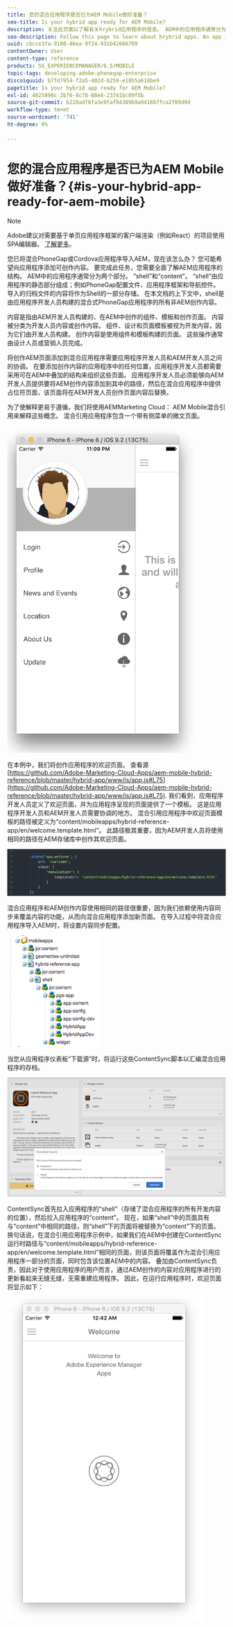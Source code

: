```yaml
---
title: 您的混合应用程序是否已为AEM Mobile做好准备？
seo-title: Is your hybrid app ready for AEM Mobile?
description: 关注此页面以了解有关hrybrid应用程序的信息。 AEM中的应用程序通常分为两个部分。 “shell”和“content”以及此页面提供了有关这些主题的更多分析。
seo-description: Follow this page to learn about hrybrid apps. An app in AEM is commonly divided into two parts. The 'shell' and 'content' and this page provides more insight on these topics.
uuid: cbcce3fa-9100-46ea-9f24-931b42666709
contentOwner: User
content-type: reference
products: SG_EXPERIENCEMANAGER/6.5/MOBILE
topic-tags: developing-adobe-phonegap-enterprise
discoiquuid: b7fd7954-f2a5-402d-b259-e18b5a618be9
pagetitle: Is your hybrid app ready for AEM Mobile?
exl-id: 4625890c-2b76-4c78-88e8-23741bc09f5b
source-git-commit: b220adf6fa3e9faf94389b9a9416b7fca2f89d9d
workflow-type: tm+mt
source-wordcount: '741'
ht-degree: 0%

---
```


# 您的混合应用程序是否已为AEM Mobile做好准备？{#is-your-hybrid-app-ready-for-aem-mobile}

>[!NOTE]
>
>Adobe建议对需要基于单页应用程序框架的客户端渲染（例如React）的项目使用SPA编辑器。 [了解更多](/help/sites-developing/spa-overview.md)。

您已将混合PhoneGap或Cordova应用程序导入AEM，现在该怎么办？ 您可能希望向应用程序添加可创作内容。 要完成此任务，您需要全面了解AEM应用程序的结构。 AEM中的应用程序通常分为两个部分。 “shell”和“content”。 “shell”由应用程序的静态部分组成；例如PhoneGap配置文件、应用程序框架和导航控件。 导入的归档文件的内容将作为Shell的一部分存储。 在本文档的上下文中，shell是由应用程序开发人员构建的混合式PhoneGap应用程序的所有非AEM创作内容。

内容是指由AEM开发人员构建的、在AEM中创作的组件、模板和创作页面。 内容被分类为开发人员内容或创作内容。 组件、设计和页面模板被视为开发内容，因为它们由开发人员构建。 创作内容是使用组件和模板构建的页面。 这些操作通常由设计人员或营销人员完成。

将创作AEM页面添加到混合应用程序需要应用程序开发人员和AEM开发人员之间的协调。 在要添加创作内容的应用程序中的任何位置，应用程序开发人员都需要采用可在AEM中叠加的结构来组织这些页面。 应用程序开发人员必须能够向AEM开发人员提供要将AEM创作内容添加到其中的路径，然后在混合应用程序中提供占位符页面，该页面将在AEM开发人员创作页面内容后替换。

为了使解释更易于遵循，我们将使用AEMMarketing Cloud： AEM Mobile混合引用来解释这些概念。 混合引用应用程序包含一个带有侧菜单的微文页面。

![chlimage_1-76](assets/chlimage_1-76.png)

在本例中，我们将创作应用程序的欢迎页面。 查看源 [https://github.com/Adobe-Marketing-Cloud-Apps/aem-mobile-hybrid-reference/blob/master/hybrid-app/www/js/app.js#L75](https://github.com/Adobe-Marketing-Cloud-Apps/aem-mobile-hybrid-reference/blob/master/hybrid-app/www/js/app.js#L75). 我们看到，应用程序开发人员定义了欢迎页面，并为应用程序呈现的页面提供了一个模板。 这是应用程序开发人员和AEM开发人员需要协调的地方。 混合引用应用程序中欢迎页面模板的路径被定义为“content/mobileapps/hybrid-reference-app/en/welcome.template.html”。 此路径极其重要，因为AEM开发人员将使用相同的路径在AEM存储库中创作其欢迎页面。

![chlimage_1-77](assets/chlimage_1-77.png)

混合应用程序和AEM创作内容使用相同的路径很重要，因为我们依赖使用内容同步来覆盖内容的功能，从而向混合应用程序添加新页面。 在导入过程中将混合应用程序导入AEM时，将设置内容同步配置。

![chlimage_1-78](assets/chlimage_1-78.png)

当您从应用程序仪表板“下载源”时，将运行这些ContentSync脚本以汇编混合应用程序的存档。

![chlimage_1-79](assets/chlimage_1-79.png)

ContentSync首先拉入应用程序的“shell”（存储了混合应用程序的所有开发内容的位置），然后拉入应用程序的“content”。 现在，如果“shell”中的页面具有与“content”中相同的路径，则“shell”下的页面将被替换为“content”下的页面。 换句话说，在混合引用应用程序示例中，如果我们在AEM中创建在ContentSync运行时路径与“content/mobileapps/hybrid-reference-app/en/welcome.template.html”相同的页面，则该页面将覆盖作为混合引用应用程序一部分的页面，同时包含该位置AEM中的内容。 叠加由ContentSync负责，因此对于使用应用程序的用户而言，通过AEM创作的内容对应用程序进行的更新看起来无缝无缝，无需重建应用程序。 因此，在运行应用程序时，欢迎页面将显示如下：

![chlimage_1-80](assets/chlimage_1-80.png)
